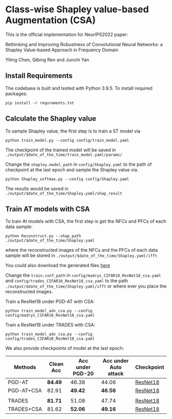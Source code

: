 # Class-wise Shapley value-based Augmentation (CSA)
This is the official implementation for NeurIPS2022 paper: 

Rethinking and Improving Robustness of Convolutional Neural Networks: a Shapley Value-based Approach in Frequency Domain

Yiting Chen, Qibing Ren and Junchi Yan

## Install Requirements
The codebase is built and tested with Python 3.9.5. To install required packages:

```pip install -r requrements.txt```

## Calculate the Shapley value
To sample Shapley value, the first step is to train a ST model via

 ```python train_model.py --config config/train_model.yaml```

The checkpoint of the trained model will be saved in ```./output/$date_of_the_time/train_model.yaml/params/```

Change the ```shapley.model_path``` in ```config/Shapley.yaml``` to the path of checkpoint at the last epoch and sample the Shapley value via.

```python Shapley_softmax.py --config config/Shapley.yaml```

The results would be saved in ```./output/$date_of_the_time/Shapley.yaml/shap_result```

## Train AT models with CSA
To train At models with CSA, the first step is get the NFCs and PFCs of each data sample:

```python Reconstruct.py --shap_path ./output/$date_of_the_time/Shapley.yaml```

where the reconstructed images of the NFCs and the PFCs of each data sample will be stored in ```./output/$date_of_the_time/Shapley.yaml/ifft```

You could also download the generated files [here](https://drive.google.com/file/d/1do8KbtySg7vCZr0cXCQHZ4m0HViIPfdR/view?usp=sharing)

Change the ```train.conf_path``` in ```config/madrys_CIFAR10_ResNet18_csa.yaml``` and ```config/trades_CIFAR10_ResNet18_csa.yaml``` to the path ```./output/$date_of_the_time/Shapley.yaml/ifft``` or where ever you place the reconstructed images.

Train a ResNet18 under PGD-AT with CSA:

```python train_model_adv_csa.py --config config/madrys_CIFAR10_ResNet18_csa.yaml```

Train a ResNet18 under TRADES with CSA:

```python train_model_adv_csa.py --config config/trades_CIFAR10_ResNet18_csa.yaml```

We also provide checkpoints of model at the last epoch:

| Methods    | Clean Acc | Acc under PGD-20 | Acc under Auto attack | Checkpoint                                                                                     |
|------------|-----------|------------------|-----------------------|------------------------------------------------------------------------------------------------|
| PGD-AT     | **84.49** | 46.38            | 44.06                 | [ResNet18](https://drive.google.com/file/d/1gi3EdttHumTqpwITEJiguQXLUFlOCZBe/view?usp=sharing) |
| PGD-AT+CSA | 82.91     | **49.42**        | **46.56**             | [ResNet18](https://drive.google.com/file/d/1_GCjLWAhDqxxjY2El-E9yw1gNdxfdJaM/view?usp=sharing) |
|            |           |                  |                       |                                                                                                |
| TRADES     | **81.71** | 51.08            | 47.74                 | [ResNet18](https://drive.google.com/file/d/14XaIwXK9lNH6eokzAs2BFigdSfezt2JX/view?usp=sharing) |
| TRADES+CSA | 81.62     | **52.06**        | **49.16**             | [ResNet18](https://drive.google.com/file/d/1W7BSAw2xnfCEizxjWkOJWhPRGsa-FVmC/view?usp=sharing) |


